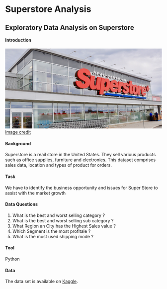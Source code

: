 # Superstore Analysis
## Exploratory Data Analysis on Superstore

 #### Introduction
 ![image](Superstore.jpeg)
 [Image credit](https://images.dailyhive.com/20210114091118/shutterstock_1201436956.jpg)

 #### Background
Superstore is a reail store in the United States. They sell various products such as office supplies, furniture and electronics. This dataset comprises sales data, location and types of product for orders.

 #### Task
 We have to identify the business opportunity and issues for Super Store to assist with the market growth

 #### Data Questions
1) What is the best and worst selling category ?
2) What is the best and worst selling sub category ?
3) What Region an City has the Highest Sales value ?
4) Which Segment is the most profitale ?
5) What is the most used shipping mode ?

 #### Tool
 Python

 #### Data
 The data set is available on [Kaggle](https://www.kaggle.com/akashkothare/tsf-datasets).
